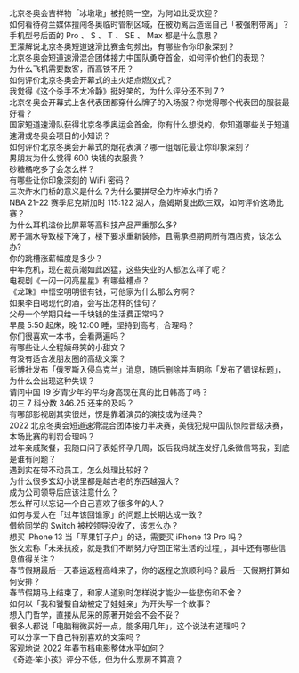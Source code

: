 北京冬奥会吉祥物「冰墩墩」被抢购一空，为何如此受欢迎？  
如何看待荷兰媒体擅闯冬奥临时管制区域，在被劝离后造谣自己「被强制带离」？  
手机型号后面的 Pro 、 S 、 T 、 SE 、 Max 都是什么意思？  
王濛解说北京冬奥短道速滑比赛金句频出，有哪些令你印象深刻？  
北京冬奥会短道速滑混合团体接力中国队勇夺首金，如何评价他们的表现？  
为什么飞机需要数客，而高铁不用？  
如何评价北京冬奥会开幕式的主火炬点燃仪式？  
我觉得《这个杀手不太冷静》挺好笑的，为什么评分还不到 7？  
北京冬奥会开幕式上各代表团都穿什么牌子的入场服？你觉得哪个代表团的服装最好看？  
国家短道速滑队获得北京冬季奥运会首金，你有什么想说的，你知道哪些关于短道速滑或冬奥会项目的小知识？  
如何评价北京冬奥会开幕式的烟花表演？哪一组烟花最让你印象深刻？  
男朋友为什么觉得 600 块钱的衣服贵？  
砂糖橘吃多了会怎么样？  
有哪些让你印象深刻的 WiFi 密码？  
三次炸水门桥的意义是什么？为什么要拼尽全力炸掉水门桥？  
NBA 21-22 赛季尼克斯加时 115:122 湖人，詹姆斯复出砍三双，如何评价这场比赛？  
为什么耳机溢价比屏幕等高科技产品严重那么多?  
房子漏水导致楼下淹了，楼下要求重新装修，且需承担期间所有酒店费，该怎么办?  
你的跳槽涨薪幅度是多少？  
中年危机，现在裁员潮如此凶猛，这些失业的人都怎么样了呢？  
电视剧《一闪一闪亮星星》有哪些槽点？  
《龙珠》中悟空明明很有钱，可他家为什么那么穷啊？  
如果李白喝现代的酒，会写出怎样的佳句？  
父母一个学期只给一千块钱的生活费正常吗？  
早晨 5:50 起床，晚 12:00 睡，坚持到高考，合理吗？  
你们很喜欢一本书，会看两遍吗？  
有哪些让人全程姨母笑的小甜文？  
有没有适合发朋友圈的高级文案？  
彭博社发布「俄罗斯入侵乌克兰」消息，随后删除并声明称「发布了错误标题」，为什么会出现这种失误？  
请问中国 19 岁青少年的平均身高现在真的比日韩高了吗？  
初三 7 科分数 346.25 还来的及吗？  
有哪部影视剧其实很烂，愣是靠着演员的演技成为经典？  
2022 北京冬奥会短道速滑混合团体接力半决赛，美俄犯规中国队惊险晋级决赛，本场比赛的判罚合理吗？  
过年亲戚聚餐，我随口问了表姐怀孕几周，饭后我妈就连发好几条微信骂我，到底是谁有问题？  
遇到实在带不动员工，怎么处理比较好？  
为什么很多玄幻小说里都是越古老的东西越强大？  
成为公司领导后应该注意什么？  
怎么样可以忘记一个自己喜欢了很多年的人？  
如何与爱人在「过年该回谁家」的问题上长期达成一致？  
借给同学的 Switch 被校领导没收了，该怎么办？  
想买 iPhone 13 当「苹果钉子户」的话，需要买 iPhone 13 Pro 吗？  
张文宏称「未来抗疫，就是我们不断努力夺回正常生活的过程」，其中还有哪些信息值得关注？  
春节假期最后一天春运返程高峰来了，你的返程之旅顺利吗？最后一天假期打算如何安排？  
春节假期马上结束了，和家人道别时怎样说才能少一些悲伤和不舍？  
如何以「我和饕餮自幼被定了娃娃亲」为开头写一个故事？  
想入门哲学，直接从尼采的原著开始会不会不妥？  
很多人都说「电脑稍微买好一点，能多用几年」，这个说法有道理吗？  
可以分享一下自己特别喜欢的文案吗？  
客观地说 2022 年春节档电影整体水平如何？  
《奇迹·笨小孩》评分不低，但为什么票房不算高？  
